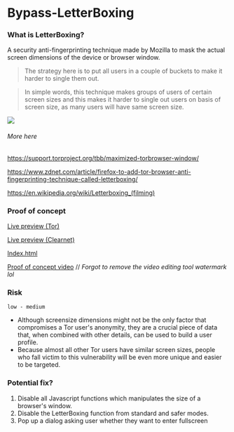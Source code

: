 # Bypass-LetterBoxing
### What is LetterBoxing?
A security anti-fingerprinting technique made by Mozilla to mask the actual screen dimensions of the device or browser window.
> The strategy here is to put all users in a couple of buckets to make it harder to single them out. 

> In simple words, this technique makes groups of users of certain screen sizes and this makes it harder to single out users on basis of screen size, as many users will have same screen size.

![](https://support.torproject.org/static/images/letterboxing.jpg)

###### More here
https://support.torproject.org/tbb/maximized-torbrowser-window/

https://www.zdnet.com/article/firefox-to-add-tor-browser-anti-fingerprinting-technique-called-letterboxing/

https://en.wikipedia.org/wiki/Letterboxing_(filming)
### Proof of concept
[Live preview (Tor)](http://bcloudwenjxgcxjh6uheyt72a5isimzgg4kv5u74jb2s22y3hzpwh6id.onion/dl/URI:CHK:u6vhgw3x2hphvclqivfxw3xswe:5ckibqwn72npperwzmaj2evplzj4z2pclrbdotrofqpnzzh35g4q:3:10:12715/index.html "Live preview (Tor)")

[Live preview (Clearnet)](https://bypass_letterboxing.playcode.io/ "Live preview (Clearnet)")

[Index.html](https://github.com/a7maadf/Bypass-LetterBoxing/blob/main/index.html "Index.html")

[Proof of concept video](https://vimeo.com/745627089 "Proof of concept video") // *Forgot to remove the video editing tool watermark lol*
### Risk
`low - medium`
- Although screensize dimensions might not be the only factor that compromises a Tor user's anonymity, they are a crucial piece of data that, when combined with other details, can be used to build a user profile.
- Because almost all other Tor users have similar screen sizes, people who fall victim to this vulnerability will be even more unique and easier to be targeted.
### Potential fix?
1. Disable all Javascript functions which manipulates the size of a browser's window.
2. Disable the LetterBoxing function from standard and safer modes.
3. Pop up a dialog asking user whether they want to enter fullscreen 
